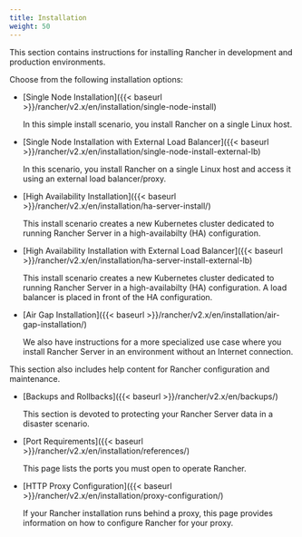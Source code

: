 ```yaml
---
title: Installation
weight: 50
---
```

This section contains instructions for installing Rancher in development and production environments.

Choose from the following installation options:

- [Single Node Installation]({{< baseurl >}}/rancher/v2.x/en/installation/single-node-install)

	In this simple install scenario, you install Rancher on a single Linux host.

- [Single Node Installation with External Load Balancer]({{< baseurl >}}/rancher/v2.x/en/installation/single-node-install-external-lb)

	In this scenario, you install Rancher on a single Linux host and access it using an external load balancer/proxy.

-  [High Availability Installation]({{< baseurl >}}/rancher/v2.x/en/installation/ha-server-install/)

 	This install scenario creates a new Kubernetes cluster dedicated to running Rancher Server in a high-availabilty (HA) configuration.

-  [High Availability Installation with External Load Balancer]({{< baseurl >}}/rancher/v2.x/en/installation/ha-server-install-external-lb)

 	This install scenario creates a new Kubernetes cluster dedicated to running Rancher Server in a high-availabilty (HA) configuration. A load balancer is placed in front of the HA configuration.

-  [Air Gap Installation]({{< baseurl >}}/rancher/v2.x/en/installation/air-gap-installation/)

 	We also have instructions for a more specialized use case where you install Rancher Server in an environment without an Internet connection.

This section also includes help content for Rancher configuration and maintenance.

-  [Backups and Rollbacks]({{< baseurl >}}/rancher/v2.x/en/backups/)

 	This section is devoted to protecting your Rancher Server data in a disaster scenario.

-  [Port Requirements]({{< baseurl >}}/rancher/v2.x/en/installation/references/)

 	This page lists the ports you must open to operate Rancher.

-  [HTTP Proxy Configuration]({{< baseurl >}}/rancher/v2.x/en/installation/proxy-configuration/)

	If your Rancher installation runs behind a proxy, this page provides information on how to configure Rancher for your proxy.
